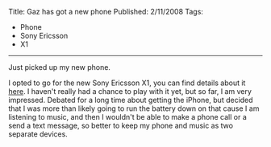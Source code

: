 Title: Gaz has got a new phone
Published: 2/11/2008
Tags:
- Phone
- Sony Ericsson
- X1
---

Just picked up my new phone.

I opted to go for the new Sony Ericsson X1, you can find details about it [here](http://www.sonyericsson.com/x1/). I haven't really had a chance to play with it yet, but so far, I am very impressed. Debated for a long time about getting the iPhone, but decided that I was more than likely going to run the battery down on that cause I am listening to music, and then I wouldn't be able to make a phone call or a send a text message, so better to keep my phone and music as two separate devices.
